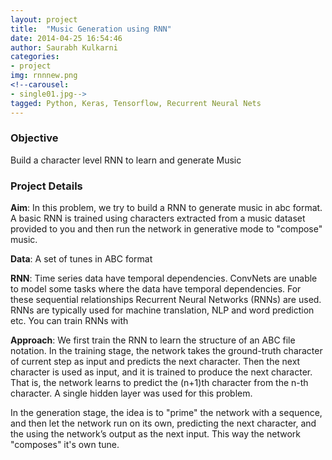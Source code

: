 ```yaml
---
layout: project
title:  "Music Generation using RNN"
date: 2014-04-25 16:54:46
author: Saurabh Kulkarni
categories:
- project
img: rnnnew.png
<!--carousel:
- single01.jpg-->
tagged: Python, Keras, Tensorflow, Recurrent Neural Nets
---
```

### Objective
Build a character level RNN to learn and generate Music

### Project Details
**Aim**: In this problem, we try to build a RNN to generate music in abc format. 
A basic RNN is trained using characters extracted from a music dataset provided to you and then run
the network in generative mode to "compose" music.

**Data**: A set of tunes in ABC format

**RNN**: Time series data have temporal dependencies. ConvNets are unable to model some tasks where the data have temporal dependencies. For these sequential
relationships Recurrent Neural Networks (RNNs) are used. RNNs are typically used for machine translation, NLP and 
word prediction etc. You can train RNNs with 

**Approach**:
We first train the RNN to learn the structure of an ABC file notation. In the training stage, the network takes the ground-truth character of current step as input and predicts the
next character. Then the next character is used as input, and it is trained to produce the next character. That is, the network learns to predict the (n+1)th character from the
n-th character. A single hidden layer was used for this problem.

In the generation stage, the idea is to "prime" the network with a sequence, and then let the network run on its own, predicting the next character, and the using the network’s output 
as the next input. This way the network "composes" it's own tune. 